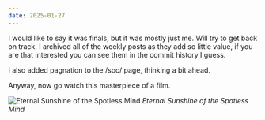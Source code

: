 ```yaml
---
date: 2025-01-27
---
```

I would like to say it was finals, but it was mostly just me. Will try to get back on track. I archived all of the weekly posts as they add so little value, if you are that interested you can see them in the commit history I guess.

I also added pagnation to the /soc/ page, thinking a bit ahead.

Anyway, now go watch this masterpiece of a film.

![Eternal Sunshine of the Spotless Mind](/media/eternal_sunshine.jpg)
*Eternal Sunshine of the Spotless Mind*
